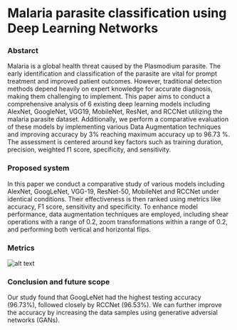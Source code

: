 # Malaria parasite classification using Deep Learning Networks

### Abstarct

Malaria is a global health threat caused by the Plasmodium parasite. The early identification and classification of the parasite are vital for prompt treatment and improved patient outcomes. However, traditional detection methods depend heavily on expert knowledge for accurate diagnosis,
making them challenging to implement. This paper aims to conduct a comprehensive analysis of 6 existing deep learning models including AlexNet, GoogleNet, VGG19, MobileNet, ResNet, and RCCNet utilizing the malaria parasite dataset. Additionally, we perform a comparative evaluation of these models by implementing various Data Augmentation techniques and improving accuracy by 3% reaching maximum accuracy up
to 96.73 %. The assessment is centered around key factors such as training duration, precision, weighted f1 score, specificity, and sensitivity.

### Proposed system

In this paper we conduct a comparative study of various models including AlexNet, GoogLeNet, VGG-19, ResNet-50, MobileNet and RCCNet under identical conditions. Their effectiveness is then ranked using metrics like accuracy, F1 score, sensitivity and specificity. To enhance model performance, data augmentation techniques are employed, including shear operations with a range of 0.2, zoom transformations within a range of 0.2, and performing both vertical and horizontal flips.

### Metrics

![alt text](https://github.com/[username]/[reponame]/blob/[branch]/image.jpg?raw=true)


### Conclusion and future scope

Our study found that GoogLeNet had the highest testing accuracy (96.73%), followed closely by RCCNet (96.53%). We can further improve the accuracy by increasing the data samples using generative adversial networks (GANs).

